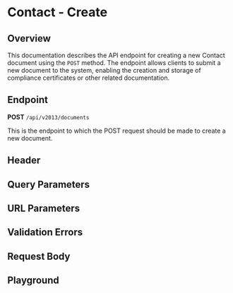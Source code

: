 <script setup>
import SwaggerUI from "@/swagger/view/SwaggerUI.vue"
import swaggerJson from "@/swagger/json/contact/create.json";

const swaggerSpecs = [
  { json: swaggerJson, protected: true },
];
</script>

# Contact - Create

## Overview

This documentation describes the API endpoint for creating a new Contact document using the `POST` method. The endpoint allows clients to submit a new document to the system, enabling the creation and storage of compliance certificates or other related documentation.

## Endpoint

**POST** `/api/v2013/documents`

This is the endpoint to which the POST request should be made to create a new document.

## Header
<!--@include: @/../components/common/header/authorization-realm.md-->

## Query Parameters
<!--@include: @/../components/common/query/schema.md-->

## URL Parameters
<!--@include: @/../components/common/url/uid.md-->

## Validation Errors
<!--@include: @/../components/common/validation-error.md-->

## Request Body
<!--@include: @/../components/contact/request-body.md-->

## Playground

<SwaggerUI :swaggerSpecs="swaggerSpecs" />
